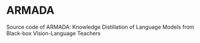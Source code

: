 # ARMADA
Source code of ARMADA: Knowledge Distillation of Language Models from Black-box Vision-Language Teachers
